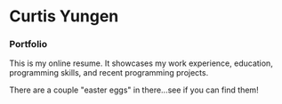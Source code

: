 # Curtis Yungen
### Portfolio

This is my online resume. It showcases my work experience, education, programming skills, and recent programming projects. 

There are a couple "easter eggs" in there...see if you can find them!
